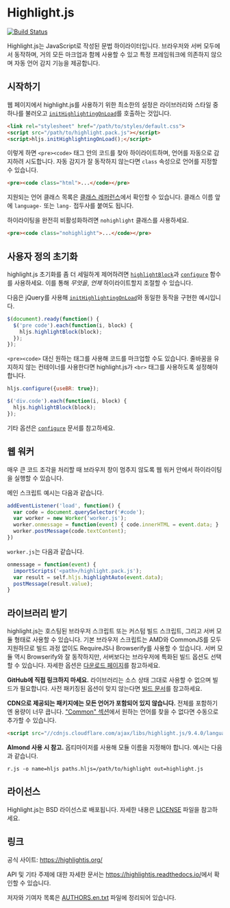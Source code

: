 # Highlight.js

[![Build Status](https://travis-ci.org/isagalaev/highlight.js.svg?branch=main)](https://travis-ci.org/isagalaev/highlight.js)

Highlight.js는 JavaScript로 작성된 문법 하이라이터입니다. 브라우저와 서버 모두에서 동작하며, 거의 모든 마크업과 함께 사용할 수 있고 특정 프레임워크에 의존하지 않으며 자동 언어 감지 기능을 제공합니다.

## 시작하기

웹 페이지에서 highlight.js를 사용하기 위한 최소한의 설정은 라이브러리와 스타일 중 하나를 불러오고 [`initHighlightingOnLoad`][1]를 호출하는 것입니다.

```html
<link rel="stylesheet" href="/path/to/styles/default.css">
<script src="/path/to/highlight.pack.js"></script>
<script>hljs.initHighlightingOnLoad();</script>
```

이렇게 하면 `<pre><code>` 태그 안의 코드를 찾아 하이라이트하며, 언어를 자동으로 감지하려 시도합니다. 자동 감지가 잘 동작하지 않는다면 `class` 속성으로 언어를 지정할 수 있습니다.

```html
<pre><code class="html">...</code></pre>
```

지원되는 언어 클래스 목록은 [클래스 레퍼런스][2]에서 확인할 수 있습니다. 클래스 이름 앞에 `language-` 또는 `lang-` 접두사를 붙여도 됩니다.

하이라이팅을 완전히 비활성화하려면 `nohighlight` 클래스를 사용하세요.

```html
<pre><code class="nohighlight">...</code></pre>
```

## 사용자 정의 초기화

highlight.js 초기화를 좀 더 세밀하게 제어하려면 [`highlightBlock`][3]과 [`configure`][4] 함수를 사용하세요. 이를 통해 *무엇을*, *언제* 하이라이트할지 조절할 수 있습니다.

다음은 jQuery를 사용해 [`initHighlightingOnLoad`][1]와 동일한 동작을 구현한 예시입니다.

```javascript
$(document).ready(function() {
  $('pre code').each(function(i, block) {
    hljs.highlightBlock(block);
  });
});
```

`<pre><code>` 대신 원하는 태그를 사용해 코드를 마크업할 수도 있습니다. 줄바꿈을 유지하지 않는 컨테이너를 사용한다면 highlight.js가 `<br>` 태그를 사용하도록 설정해야 합니다.

```javascript
hljs.configure({useBR: true});

$('div.code').each(function(i, block) {
  hljs.highlightBlock(block);
});
```

기타 옵션은 [`configure`][4] 문서를 참고하세요.

## 웹 워커

매우 큰 코드 조각을 처리할 때 브라우저 창이 멈추지 않도록 웹 워커 안에서 하이라이팅을 실행할 수 있습니다.

메인 스크립트 예시는 다음과 같습니다.

```javascript
addEventListener('load', function() {
  var code = document.querySelector('#code');
  var worker = new Worker('worker.js');
  worker.onmessage = function(event) { code.innerHTML = event.data; }
  worker.postMessage(code.textContent);
})
```

`worker.js`는 다음과 같습니다.

```javascript
onmessage = function(event) {
  importScripts('<path>/highlight.pack.js');
  var result = self.hljs.highlightAuto(event.data);
  postMessage(result.value);
}
```

## 라이브러리 받기

highlight.js는 호스팅된 브라우저 스크립트 또는 커스텀 빌드 스크립트, 그리고 서버 모듈 형태로 사용할 수 있습니다. 기본 브라우저 스크립트는 AMD와 CommonJS를 모두 지원하므로 빌드 과정 없이도 RequireJS나 Browserify를 사용할 수 있습니다. 서버 모듈 역시 Browserify와 잘 동작하지만, 서버보다는 브라우저에 특화된 빌드 옵션도 선택할 수 있습니다. 자세한 옵션은 [다운로드 페이지][5]를 참고하세요.

**GitHub에 직접 링크하지 마세요.** 라이브러리는 소스 상태 그대로 사용할 수 없으며 빌드가 필요합니다. 사전 패키징된 옵션이 맞지 않는다면 [빌드 문서][6]를 참고하세요.

**CDN으로 제공되는 패키지에는 모든 언어가 포함되어 있지 않습니다.** 전체를 포함하기엔 용량이 너무 큽니다. ["Common" 섹션][5]에서 원하는 언어를 찾을 수 없다면 수동으로 추가할 수 있습니다.

```html
<script src="//cdnjs.cloudflare.com/ajax/libs/highlight.js/9.4.0/languages/go.min.js"></script>
```

**Almond 사용 시 참고.** 옵티마이저를 사용해 모듈 이름을 지정해야 합니다. 예시는 다음과 같습니다.

```
r.js -o name=hljs paths.hljs=/path/to/highlight out=highlight.js
```

## 라이선스

Highlight.js는 BSD 라이선스로 배포됩니다. 자세한 내용은 [LICENSE][7] 파일을 참고하세요.

## 링크

공식 사이트: <https://highlightjs.org/>

API 및 기타 주제에 대한 자세한 문서는 <https://highlightjs.readthedocs.io/>에서 확인할 수 있습니다.

저자와 기여자 목록은 [AUTHORS.en.txt][8] 파일에 정리되어 있습니다.

[1]: https://highlightjs.readthedocs.io/en/latest/api.html#inithighlightingonload
[2]: https://highlightjs.readthedocs.io/en/latest/css-classes-reference.html
[3]: https://highlightjs.readthedocs.io/en/latest/api.html#highlightblock-block
[4]: https://highlightjs.readthedocs.io/en/latest/api.html#configure-options
[5]: https://highlightjs.org/download/
[6]: https://highlightjs.readthedocs.io/en/latest/building-testing.html
[7]: https://github.com/isagalaev/highlight.js/blob/main/LICENSE
[8]: https://github.com/isagalaev/highlight.js/blob/main/AUTHORS.en.txt
